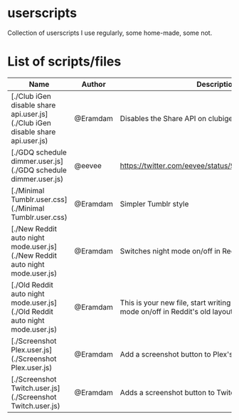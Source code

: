 # userscripts

Collection of userscripts I use regularly, some home-made, some not.

# List of scripts/files

<!-- Insert files table -->

| Name                                                                           | Author   | Description                                                                                 |
| ------------------------------------------------------------------------------ | -------- | ------------------------------------------------------------------------------------------- |
| [./Club iGen disable share api.user.js](./Club iGen disable share api.user.js) | @Eramdam | Disables the Share API on clubigen.fr                                                       |
| [./GDQ schedule dimmer.user.js](./GDQ schedule dimmer.user.js)                 | @eevee   | https://twitter.com/eevee/status/950119009638232064                                         |
| [./Minimal Tumblr.user.css](./Minimal Tumblr.user.css)                         | @Eramdam | Simpler Tumblr style                                                                        |
| [./New Reddit auto night mode.user.js](./New Reddit auto night mode.user.js)   | @Eramdam | Switches night mode on/off in Reddit's new layout                                           |
| [./Old Reddit auto night mode.user.js](./Old Reddit auto night mode.user.js)   | @Eramdam | This is your new file, start writing code,Switches night mode on/off in Reddit's old layout |
| [./Screenshot Plex.user.js](./Screenshot Plex.user.js)                         | @Eramdam | Add a screenshot button to Plex's player                                                    |
| [./Screenshot Twitch.user.js](./Screenshot Twitch.user.js)                     | @Eramdam | Adds a screenshot button to Twitch's player                                                 |
